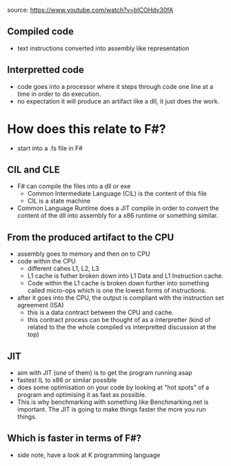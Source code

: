 source: https://www.youtube.com/watch?v=blCOHdv30fA

## Compiled code 
- text instructions converted into assembly like representation

## Interpretted code 
- code goes into a processor where it steps through code one line at a time in order to do execution.
- no expectation it will produce an artifact like a dll, it just does the work.


# How does this relate to F#?
- start into a .fs file in F#

## CIL and CLE
- F# can compile the files into a dll or exe 
    - Common Intermediate Language (CIL) is the content of this file
    - CIL is a state machine
- Common Language Runtime does a JIT compile in order to convert the content of the dll into assembly for a x86 runtime or something similar.

## From the produced artifact to the CPU
- assembly goes to memory and then on to CPU
- code within the CPU
    - different cahes L1, L2, L3
    - L1 cache is futher broken down into L1 Data and L1 Instruction cache.
    - Code within the L1 cache is broken down further into something called micro-ops which is one the lowest forms of instructions.
- after it goes into the CPU, the output is compliant with the instruction set agreement (ISA)
    - this is a data contract between the CPU and cache.
    - this contract process can be thought of as a interpretter (kind of related to the the whole compiled vs interpretted discussion at the top)

## JIT
- aim with JIT (one of them) is to get the program running asap
- fastest IL to x86 or similar possible
- does some optimisation on your code by looking at "hot spots" of a program and optimising it as fast as possible.
- This is why benchmarking with something like Benchmarking.net is important. The JIT is going to make things faster the more you run things.

## Which is faster in terms of F#?
- side note, have a look at K programming language

